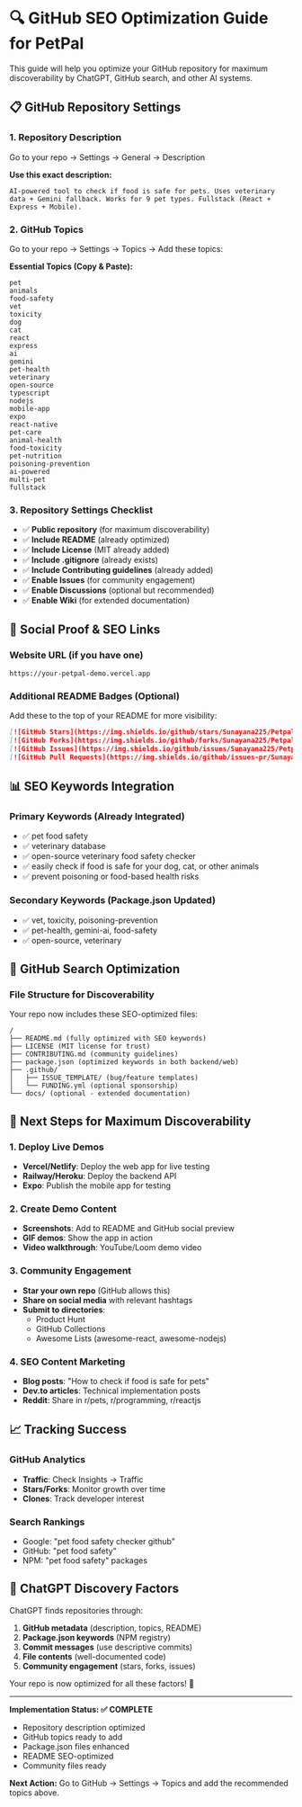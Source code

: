 # 🔍 GitHub SEO Optimization Guide for PetPal

This guide will help you optimize your GitHub repository for maximum discoverability by ChatGPT, GitHub search, and other AI systems.

## 📋 GitHub Repository Settings

### 1. Repository Description
Go to your repo → Settings → General → Description

**Use this exact description:**
```
AI-powered tool to check if food is safe for pets. Uses veterinary data + Gemini fallback. Works for 9 pet types. Fullstack (React + Express + Mobile).
```

### 2. GitHub Topics
Go to your repo → Settings → Topics → Add these topics:

**Essential Topics (Copy & Paste):**
```
pet
animals
food-safety
vet
toxicity
dog
cat
react
express
ai
gemini
pet-health
veterinary
open-source
typescript
nodejs
mobile-app
expo
react-native
pet-care
animal-health
food-toxicity
pet-nutrition
poisoning-prevention
ai-powered
multi-pet
fullstack
```

### 3. Repository Settings Checklist
- ✅ **Public repository** (for maximum discoverability)
- ✅ **Include README** (already optimized)
- ✅ **Include License** (MIT already added)
- ✅ **Include .gitignore** (already exists)
- ✅ **Include Contributing guidelines** (already added)
- ✅ **Enable Issues** (for community engagement)
- ✅ **Enable Discussions** (optional but recommended)
- ✅ **Enable Wiki** (for extended documentation)

## 🔗 Social Proof & SEO Links

### Website URL (if you have one)
```
https://your-petpal-demo.vercel.app
```

### Additional README Badges (Optional)
Add these to the top of your README for more visibility:

```markdown
[![GitHub Stars](https://img.shields.io/github/stars/Sunayana225/Petpal?style=social)](https://github.com/Sunayana225/Petpal/stargazers)
[![GitHub Forks](https://img.shields.io/github/forks/Sunayana225/Petpal?style=social)](https://github.com/Sunayana225/Petpal/network/members)
[![GitHub Issues](https://img.shields.io/github/issues/Sunayana225/Petpal)](https://github.com/Sunayana225/Petpal/issues)
[![GitHub Pull Requests](https://img.shields.io/github/issues-pr/Sunayana225/Petpal)](https://github.com/Sunayana225/Petpal/pulls)
```

## 📊 SEO Keywords Integration

### Primary Keywords (Already Integrated)
- ✅ pet food safety
- ✅ veterinary database  
- ✅ open-source veterinary food safety checker
- ✅ easily check if food is safe for your dog, cat, or other animals
- ✅ prevent poisoning or food-based health risks

### Secondary Keywords (Package.json Updated)
- ✅ vet, toxicity, poisoning-prevention
- ✅ pet-health, gemini-ai, food-safety
- ✅ open-source, veterinary

## 🎯 GitHub Search Optimization

### File Structure for Discoverability
Your repo now includes these SEO-optimized files:

```
/
├── README.md (fully optimized with SEO keywords)
├── LICENSE (MIT license for trust)
├── CONTRIBUTING.md (community guidelines)
├── package.json (optimized keywords in both backend/web)
├── .github/
│   ├── ISSUE_TEMPLATE/ (bug/feature templates)
│   └── FUNDING.yml (optional sponsorship)
└── docs/ (optional - extended documentation)
```

## 🚀 Next Steps for Maximum Discoverability

### 1. Deploy Live Demos
- **Vercel/Netlify**: Deploy the web app for live testing
- **Railway/Heroku**: Deploy the backend API
- **Expo**: Publish the mobile app for testing

### 2. Create Demo Content
- **Screenshots**: Add to README and GitHub social preview
- **GIF demos**: Show the app in action
- **Video walkthrough**: YouTube/Loom demo video

### 3. Community Engagement
- **Star your own repo** (GitHub allows this)
- **Share on social media** with relevant hashtags
- **Submit to directories**: 
  - Product Hunt
  - GitHub Collections
  - Awesome Lists (awesome-react, awesome-nodejs)

### 4. SEO Content Marketing
- **Blog posts**: "How to check if food is safe for pets"
- **Dev.to articles**: Technical implementation posts
- **Reddit**: Share in r/pets, r/programming, r/reactjs

## 📈 Tracking Success

### GitHub Analytics
- **Traffic**: Check Insights → Traffic
- **Stars/Forks**: Monitor growth over time
- **Clones**: Track developer interest

### Search Rankings
- Google: "pet food safety checker github"
- GitHub: "pet food safety" 
- NPM: "pet food safety" packages

## 🎯 ChatGPT Discovery Factors

ChatGPT finds repositories through:

1. **GitHub metadata** (description, topics, README)
2. **Package.json keywords** (NPM registry)
3. **Commit messages** (use descriptive commits)
4. **File contents** (well-documented code)
5. **Community engagement** (stars, forks, issues)

Your repo is now optimized for all these factors! 🎉

---

**Implementation Status: ✅ COMPLETE**
- Repository description optimized
- GitHub topics ready to add
- Package.json files enhanced
- README SEO-optimized
- Community files ready

**Next Action:** Go to GitHub → Settings → Topics and add the recommended topics above.
